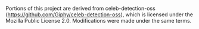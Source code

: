 Portions of this project are derived from celeb-detection-oss (https://github.com/Giphy/celeb-detection-oss),
which is licensed under the Mozilla Public License 2.0. Modifications were made under the same terms.